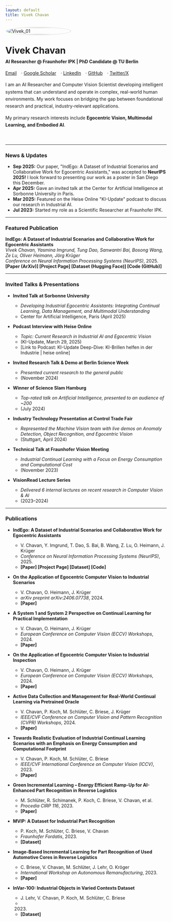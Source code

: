 ```yaml
---
layout: default
title: Vivek Chavan
---
```


<!-- This CSS block creates the two-column responsive layout -->
<style>
  .profile-container {
    display: flex;
    align-items: flex-start; /* Aligns items to the top */
    gap: 30px;
    margin-bottom: 2.5em;
    flex-wrap: wrap;
  }
  .profile-photo {
    flex: 1 1 200px;
    max-width: 200px;
  }
  .profile-photo img {
    width: 100%;
    height: auto;
    border-radius: 50%; /* Circular photo */
    border: 3px solid #eee;
  }
  .profile-text {
    flex: 3 1 400px; /* Text takes up more space */
  }
  .profile-text h1 {
    margin-top: 0;
    margin-bottom: 0.25em;
  }
  .profile-text p {
    margin-top: 0;
    line-height: 1.6;
  }
  .links a {
    margin-right: 10px;
  }
  /* Responsive stacking for mobile */
  @media (max-width: 768px) {
    .profile-container {
      flex-direction: column;
      align-items: center;
      text-align: center;
    }
  }
</style>

<!-- ================================================== -->
<!--                  PAGE CONTENT START                -->
<!-- ================================================== -->

<!-- The Two-Column Profile Section -->
<div class="profile-container">
  
  <!-- Column 1: Your Photo -->
  <div class="profile-photo">
    <!-- The photo is assumed to be named 'photo.jpg' in your site's asset folder -->
    <img src="https://github.com/user-attachments/assets/0c18923f-6d38-4312-ae43-9f4e4c7764ad" alt="Vivek_01">
  </div>
  
  <!-- Column 2: Your "About Me" Information -->
  <div class="profile-text">
    <h1>Vivek Chavan</h1>
    <p>
      <strong>AI Researcher @ Fraunhofer IPK | PhD Candidate @ TU Berlin</strong>
    </p>
    <p class="links">
      <a href="mailto:vivek.chavan@ipk.fraunhofer.de">Email</a> · 
      <a href="[YOUR_GOOGLE_SCHOLAR_LINK]">Google Scholar</a> · 
      <a href="https://www.linkedin.com/in/vivek9chavan/">LinkedIn</a> · 
      <a href="[YOUR_GITHUB_LINK]">GitHub</a> ·
      <a href="[YOUR_TWITTER_LINK]">Twitter/X</a>
    </p>
    <p>
      I am an AI Researcher and Computer Vision Scientist developing intelligent systems that can understand and operate in complex, real-world human environments. My work focuses on bridging the gap between foundational research and practical, industry-relevant applications.
    </p>
    <p>
      My primary research interests include <strong>Egocentric Vision, Multimodal Learning, and Embodied AI</strong>.
    </p>
  </div>

</div>

---

### News & Updates

*   **Sep 2025:** Our paper, "IndEgo: A Dataset of Industrial Scenarios and Collaborative Work for Egocentric Assistants," was accepted to **NeurIPS 2025!** I look forward to presenting our work as a poster in San Diego this December.
*   **Apr 2025:** Gave an invited talk at the Center for Artificial Intelligence at Sorbonne University in Paris.
*   **Mar 2025:** Featured on the Heise Online "KI-Update" podcast to discuss our research in Industrial AI.
*   **Jul 2023:** Started my role as a Scientific Researcher at Fraunhofer IPK.

---

### Featured Publication

**IndEgo: A Dataset of Industrial Scenarios and Collaborative Work for Egocentric Assistants**
<br>
*Vivek Chavan, Yasmina Imgrund, Tung Dao, Sanwantri Bai, Bosong Wang, Ze Lu, Oliver Heimann, Jörg Krüger*
<br>
*Conference on Neural Information Processing Systems (NeurIPS)*, 2025.
<br>
**[Paper (ArXiv)] [Project Page] [Dataset (Hugging Face)] [Code (GitHub)]**

---

### Invited Talks & Presentations

*   **Invited Talk at Sorbonne University**
    *   *Developing Industrial Egocentric Assistants: Integrating Continual Learning, Data Management, and Multimodal Understanding*
    *   Center for Artificial Intelligence, Paris (April 2025)

*   **Podcast Interview with Heise Online**
    *   *Topic: Current Research in Industrial AI and Egocentric Vision*
    *   (KI-Update, March 29, 2025)
    *   [Link to Podcast: KI-Update Deep-Dive: KI-Brillen helfen in der Industrie | heise online]

*   **Invited Research Talk & Demo at Berlin Science Week**
    *   *Presented current research to the general public*
    *   (November 2024)

*   **Winner of Science Slam Hamburg**
    *   *Top-rated talk on Artificial Intelligence, presented to an audience of ~200*
    *   (July 2024)

*   **Industry Technology Presentation at Control Trade Fair**
    *   *Represented the Machine Vision team with live demos on Anomaly Detection, Object Recognition, and Egocentric Vision*
    *   (Stuttgart, April 2024)

*   **Technical Talk at Fraunhofer Vision Meeting**
    *   *Industrial Continual Learning with a Focus on Energy Consumption and Computational Cost*
    *   (November 2023)

*   **VisionRead Lecture Series**
    *   *Delivered 6 internal lectures on recent research in Computer Vision & AI*
    *   (2023–2024)

---

### Publications

*   **IndEgo: A Dataset of Industrial Scenarios and Collaborative Work for Egocentric Assistants**
    *   V. Chavan, Y. Imgrund, T. Dao, S. Bai, B. Wang, Z. Lu, O. Heimann, J. Krüger
    *   *Conference on Neural Information Processing Systems (NeurIPS)*, 2025.
    *   **[Paper] [Project Page] [Dataset] [Code]**

*   **On the Application of Egocentric Computer Vision to Industrial Scenarios**
    *   V. Chavan, O. Heimann, J. Krüger
    *   *arXiv preprint arXiv:2406.07738*, 2024.
    *   **[Paper]**

*   **A System 1 and System 2 Perspective on Continual Learning for Practical Implementation**
    *   V. Chavan, O. Heimann, J. Krüger
    *   *European Conference on Computer Vision (ECCV) Workshops*, 2024.
    *   **[Paper]**

*   **On the Application of Egocentric Computer Vision to Industrial Inspection**
    *   V. Chavan, O. Heimann, J. Krüger
    *   *European Conference on Computer Vision (ECCV) Workshops*, 2024.
    *   **[Paper]**

*   **Active Data Collection and Management for Real-World Continual Learning via Pretrained Oracle**
    *   V. Chavan, P. Koch, M. Schlüter, C. Briese, J. Krüger
    *   *IEEE/CVF Conference on Computer Vision and Pattern Recognition (CVPR) Workshops*, 2024.
    *   **[Paper]**

*   **Towards Realistic Evaluation of Industrial Continual Learning Scenarios with an Emphasis on Energy Consumption and Computational Footprint**
    *   V. Chavan, P. Koch, M. Schlüter, C. Briese
    *   *IEEE/CVF International Conference on Computer Vision (ICCV)*, 2023.
    *   **[Paper]**

*   **Green Incremental Learning – Energy Efficient Ramp-Up for AI-Enhanced Part Recognition in Reverse Logistics**
    *   M. Schlüter, R. Schimanek, P. Koch, C. Briese, V. Chavan, et al.
    *   *Procedia CIRP 116*, 2023.
    *   **[Paper]**

*   **MVIP: A Dataset for Industrial Part Recognition**
    *   P. Koch, M. Schlüter, C. Briese, V. Chavan
    *   *Fraunhofer Fordatis*, 2023.
    *   **[Dataset]**

*   **Image-Based Incremental Learning for Part Recognition of Used Automotive Cores in Reverse Logistics**
    *   C. Briese, V. Chavan, M. Schlüter, J. Lehr, O. Kröger
    *   *International Workshop on Autonomous Remanufacturing*, 2023.
    *   **[Paper]**

*   **InVar-100: Industrial Objects in Varied Contexts Dataset**
    *   J. Lehr, V. Chavan, P. Koch, M. Schlüter, C. Briese
    *   2023.
    *   **[Dataset]**
